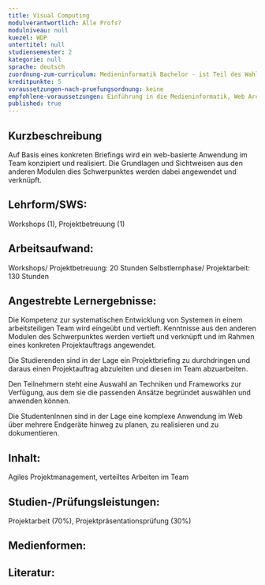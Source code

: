 ```yaml
---
title: Visual Computing
modulverantwortlich: Alle Profs?
modulniveau: null
kuezel: WDP
untertitel: null
studiensemester: 2
kategorie: null
sprache: deutsch
zuordnung-zum-curriculum: Medieninformatik Bachelor - ist Teil des Wahlschwerpunkts Web Development
kreditpunkte: 5
voraussetzungen-nach-pruefungsordnung: keine
empfohlene-voraussetzungen: Einführung in die Medieninformatik, Web Architekturen, Algorithmen und Programmierung, Paradigmen der Programmierung, MCI, Screendesign
published: true
---
```


## Kurzbeschreibung
Auf Basis eines konkreten Briefings wird ein web-basierte Anwendung im Team konzipiert und realisiert. Die Grundlagen und Sichtweisen aus den anderen Modulen dies Schwerpunktes werden dabei angewendet und verknüpft.

## Lehrform/SWS: 
Workshops (1), Projektbetreuung (1)

## Arbeitsaufwand: 
Workshops/ Projektbetreuung: 20 Stunden
Selbstlernphase/ Projektarbeit: 130 Stunden

## Angestrebte Lernergebnisse:
Die Kompetenz zur systematischen Entwicklung von Systemen in einem arbeitsteiligen Team wird eingeübt und vertieft. Kenntnisse aus den anderen Modulen des Schwerpunktes werden vertieft und verknüpft und im Rahmen eines konkreten Projektauftrags angewendet.

Die Studierenden sind in der Lage ein Projektbriefing zu durchdringen und daraus einen Projektauftrag abzuleiten und diesen im Team abzuarbeiten.

Den Teilnehmern steht eine Auswahl an Techniken und Frameworks zur Verfügung, aus dem sie die passenden Ansätze begründet auswählen und anwenden können.

Die StudentenInnen sind in der Lage eine komplexe Anwendung im Web über mehrere Endgeräte hinweg zu planen, zu realisieren und zu dokumentieren. 


## Inhalt:
Agiles Projektmanagement, verteiltes Arbeiten im Team

## Studien-/Prüfungsleistungen:
Projektarbeit (70%), Projektpräsentationsprüfung (30%) 

## Medienformen:


## Literatur:

